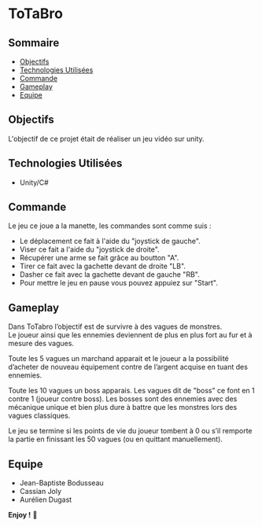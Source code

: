 # ToTaBro

## Sommaire

- [Objectifs](#objectifs)
- [Technologies Utilisées](#technologies-utilisées)
- [Commande](#commande)
- [Gameplay](#gameplay)
- [Equipe](#equipe)


## Objectifs
L'objectif de ce projet était de réaliser un jeu vidéo sur unity.

## Technologies Utilisées
 - Unity/C#

## Commande
Le jeu ce joue a la manette, les commandes sont comme suis :
- Le déplacement ce fait à l'aide du "joystick de gauche".
- Viser ce fait a l'aide du "joystick de droite".
- Récupérer une arme se fait grâce au boutton "A".
- Tirer ce fait avec la gachette devant de droite "LB".
- Dasher ce fait avec la gachette devant de gauche "RB".
- Pour mettre le jeu en pause vous pouvez appuiez sur "Start".

## Gameplay
Dans ToTabro l’objectif est de survivre à des vagues de monstres.  
Le joueur ainsi que les ennemies deviennent de plus en plus fort au fur et à mesure des vagues.  

Toute les 5 vagues un marchand apparait et le joueur a la possibilité d’acheter de nouveau équipement contre de l’argent acquise en tuant des ennemies.  

Toute les 10 vagues un boss apparais. Les vagues dit de "boss" ce font en 1 contre 1 (joueur contre boss). Les bosses sont des ennemies avec des  
mécanique unique et bien plus dure à battre que les monstres lors des vagues classiques.

Le jeu se termine si les points de vie du joueur tombent à 0 ou s’il remporte la partie en finissant les 50 vagues (ou en quittant manuellement).

## Equipe
- Jean-Baptiste Bodusseau
- Cassian Joly
- Aurélien Dugast

**Enjoy !** 🚀